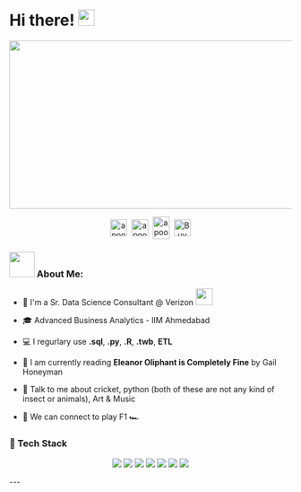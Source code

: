 # Hi there! <img src="https://github.com/TheDudeThatCode/TheDudeThatCode/blob/master/Assets/Hi.gif" width="29px">
<img src="https://tenor.com/view/welcome-waving-hi-hello-baby-yoda-gif-16022297.gif" width="900" height="300"/>
<p align="center">
<a href="https://twitter.com/dasaribarath" target="blank"><img align="center" src="https://cdn.jsdelivr.net/npm/simple-icons@3.0.1/icons/twitter.svg" alt="apoorv__tyagi" height="30" width="30" /></a>&nbsp;
<a href="https://www.linkedin.com/in/barathdasari/" target="blank"><img align="center" src="https://cdn.jsdelivr.net/npm/simple-icons@3.0.1/icons/linkedin.svg" alt="apoorvtyagi" height="30" width="30" /></a>&nbsp;
<a href="https://open.spotify.com/user/2brd44b7h1ky4jhzryp7soc00?si=E-RePEYjTK-5Hx1Dj-t-7Q" target="blank"><img align="center" src="https://cdn.jsdelivr.net/npm/simple-icons@6.7.0/icons/spotify.svg" alt="apoorv#4040" height="40" width="30" /></a>&nbsp;
<a href="https://www.buymeacoffee.com/BharathDasari"><img align="center" alt="Buy me a Coffee" width="30px" src="https://cdn.jsdelivr.net/npm/simple-icons@3.0.1/icons/buymeacoffee.svg" /></a>
</p>



### <img src="https://github.com/TheDudeThatCode/TheDudeThatCode/blob/master/Assets/Developer.gif" width="45px"> About Me:
- 🏦 I'm a Sr. Data Science Consultant @ Verizon <img src="https://media.giphy.com/media/WUlplcMpOCEmTGBtBW/giphy.gif" width="30">
- 🎓 Advanced Business Analytics - IIM Ahmedabad
- 💻 I regurlary use **.sql**, **.py**, **.R**, **.twb**, **ETL**
- 📖 I am currently reading **Eleanor Oliphant is Completely Fine** by Gail Honeyman

- 💬 Talk to me about cricket, python (both of these are not any kind of insect or animals), Art & Music
- 👯 We can connect to play F1 🏎️


### 🚀 Tech Stack  
<p align="center">
  <img src="https://img.shields.io/badge/Python-3776AB?style=flat-square&logo=python&logoColor=white"/>
  <img src="https://img.shields.io/badge/BigQuery-669DF6?style=flat-square&logo=google-bigquery&logoColor=white"/>
  <img src="https://img.shields.io/badge/GCP-1A73E8?style=flat-square&logo=google-cloud&logoColor=white"/>
  <img src="https://img.shields.io/badge/Pandas-130654?style=flat-square&logo=pandas&logoColor=white"/>
  <img src="https://img.shields.io/badge/Jupyter-F37626?style=flat-square&logo=jupyter&logoColor=white"/>
  <img src="https://img.shields.io/badge/Informatica-F36F21?style=flat-square&logo=Informatica&logoColor=white"/>
  <img src="https://img.shields.io/badge/Adobe%20Analytics-2D2D2D?style=flat-square&logo=adobe&logoColor=white"/>
</p>
---
